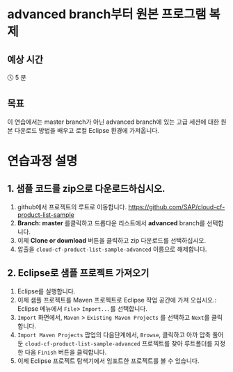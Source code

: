 # advanced branch부터 원본 프로그램 복제

## 예상 시간

:clock4: 5 분

## 목표

이 연습에서는 master branch가 아닌 advanced branch에 있는 고급 세션에 대한 원본 다운로드 방법을 배우고 로컬 Eclipse 환경에 가져옵니다.

# 연습과정 설명

## 1. 샘플 코드를 zip으로 다운로드하십시오.
1. github에서 프로젝트의 루트로 이동합니다. https://github.com/SAP/cloud-cf-product-list-sample
2. **Branch: master** 를클릭하고 드롭다운 리스트에서 **advanced** branch를 선택합니다.
3. 이제 **Clone or download** 버튼을 클릭하고 zip 다운로드를 선택하십시오.
4. 압출을 ```cloud-cf-product-list-sample-advanced``` 이름으로 해제합니다.

## 2. Eclipse로 샘플 프로젝트 가져오기
1. Eclipse를 실행합니다.
2. 이제 샘플 프로젝트를 Maven 프로젝트로 Eclipse 작업 공간에 가져 오십시오.: Eclipse 메뉴에서 ```File```> ```Import...```를 선택합니다.
3. ```Import``` 화면에서, ```Maven``` > ```Existing Maven Projects``` 를 선택하고 ```Next```를 클릭합니다.
4. ```Import Maven Projects``` 팝업의 다음단계에서, ```Browse```, 클릭하고 아까 압축 풀어둔 ```cloud-cf-product-list-sample-advanced``` 프로젝트를 찾아 루트폴더를 지정한 다음 ```Finish``` 버튼을 클릭합니다.
5. 이제 Eclipse 프로젝트 탐색기에서 임포트한 프로젝트를 볼 수 있습니다.
